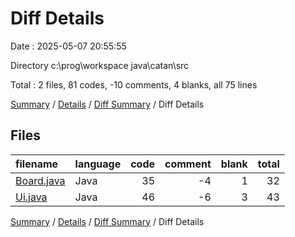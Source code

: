 # Diff Details

Date : 2025-05-07 20:55:55

Directory c:\\prog\\workspace java\\catan\\src

Total : 2 files,  81 codes, -10 comments, 4 blanks, all 75 lines

[Summary](results.md) / [Details](details.md) / [Diff Summary](diff.md) / Diff Details

## Files
| filename | language | code | comment | blank | total |
| :--- | :--- | ---: | ---: | ---: | ---: |
| [Board.java](/Board.java) | Java | 35 | -4 | 1 | 32 |
| [Ui.java](/Ui.java) | Java | 46 | -6 | 3 | 43 |

[Summary](results.md) / [Details](details.md) / [Diff Summary](diff.md) / Diff Details